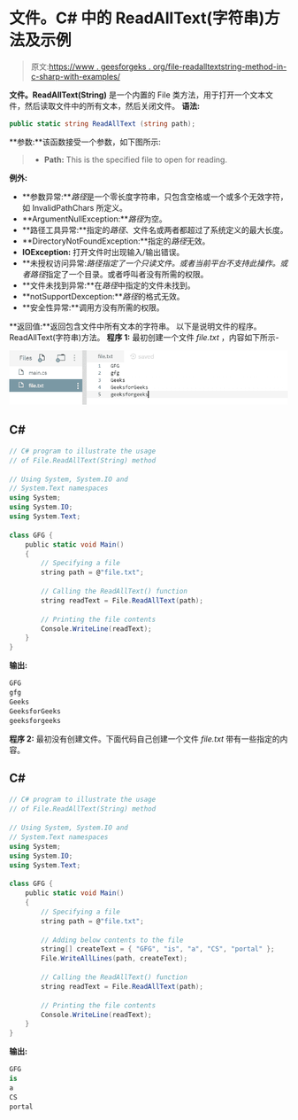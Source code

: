 # 文件。C# 中的 ReadAllText(字符串)方法及示例

> 原文:[https://www . geesforgeks . org/file-readalltextstring-method-in-c-sharp-with-examples/](https://www.geeksforgeeks.org/file-readalltextstring-method-in-c-sharp-with-examples/)

**文件。ReadAllText(String)** 是一个内置的 File 类方法，用于打开一个文本文件，然后读取文件中的所有文本，然后关闭文件。
**语法:**

```cs
public static string ReadAllText (string path);
```

**参数:**该函数接受一个参数，如下图所示:

> *   **Path:** This is the specified file to open for reading.

**例外:**

*   **参数异常:***路径*是一个零长度字符串，只包含空格或一个或多个无效字符，如 InvalidPathChars 所定义。
*   **ArgumentNullException:***路径*为空。
*   **路径工具异常:**指定的*路径*、文件名或两者都超过了系统定义的最大长度。
*   **DirectoryNotFoundException:**指定的*路径*无效。
*   **IOException:** 打开文件时出现输入/输出错误。
*   **未授权访问异常:***路径*指定了一个只读文件。或者当前平台不支持此操作。或者*路径*指定了一个目录。或者呼叫者没有所需的权限。
*   **文件未找到异常:**在*路径*中指定的文件未找到。
*   **notSupportDexception:***路径*的格式无效。
*   **安全性异常:**调用方没有所需的权限。

**返回值:**返回包含文件中所有文本的字符串。
以下是说明文件的程序。ReadAllText(字符串)方法。
**程序 1:** 最初创建一个文件 *file.txt* ，内容如下所示-

![file.txt](img/0c0cc86bade8523d22345553100d911b.png)

## C#

```cs
// C# program to illustrate the usage
// of File.ReadAllText(String) method

// Using System, System.IO and
// System.Text namespaces
using System;
using System.IO;
using System.Text;

class GFG {
    public static void Main()
    {
        // Specifying a file
        string path = @"file.txt";

        // Calling the ReadAllText() function
        string readText = File.ReadAllText(path);

        // Printing the file contents
        Console.WriteLine(readText);
    }
}
```

**输出:**

```cs
GFG
gfg
Geeks
GeeksforGeeks
geeksforgeeks
```

**程序 2:** 最初没有创建文件。下面代码自己创建一个文件 *file.txt* 带有一些指定的内容。

## C#

```cs
// C# program to illustrate the usage
// of File.ReadAllText(String) method

// Using System, System.IO and
// System.Text namespaces
using System;
using System.IO;
using System.Text;

class GFG {
    public static void Main()
    {
        // Specifying a file
        string path = @"file.txt";

        // Adding below contents to the file
        string[] createText = { "GFG", "is", "a", "CS", "portal" };
        File.WriteAllLines(path, createText);

        // Calling the ReadAllText() function
        string readText = File.ReadAllText(path);

        // Printing the file contents
        Console.WriteLine(readText);
    }
}
```

**输出:**

```cs
GFG
is
a
CS
portal
```